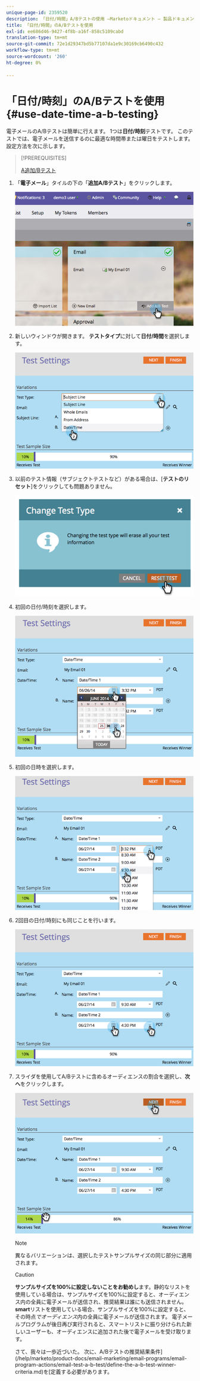 ```yaml
---
unique-page-id: 2359520
description: 「日付/時間」A/Bテストの使用 —Marketoドキュメント — 製品ドキュメント
title: 「日付/時間」のA/Bテストを使用
exl-id: ee686d46-9427-4f8b-a16f-858c5109cabd
translation-type: tm+mt
source-git-commit: 72e1d29347bd5b77107da1e9c30169cb6490c432
workflow-type: tm+mt
source-wordcount: '260'
ht-degree: 0%

---
```


# 「日付/時刻」のA/Bテストを使用{#use-date-time-a-b-testing}

電子メールのA/Bテストは簡単に行えます。 1つは&#x200B;**日付/時刻**&#x200B;テストです。 このテストでは、電子メールを送信するのに最適な時間帯または曜日をテストします。 設定方法を次に示します。

>[!PREREQUISITES]
>
>[A追加/Bテスト](/help/marketo/product-docs/email-marketing/email-programs/email-program-actions/email-test-a-b-test/add-an-a-b-test.md)


1. 「**電子メール**」タイルの下の「**追加A/Bテスト**」をクリックします。

   ![](assets/image2014-9-12-15-3a41-3a3.png)

1. 新しいウィンドウが開きます。 **テストタイプ**&#x200B;に対して&#x200B;**日付/時間**&#x200B;を選択します。

   ![](assets/image2014-9-12-15-3a41-3a12.png)

1. 以前のテスト情報（サブジェクトテストなど）がある場合は、[**テストのリセット**]をクリックしても問題ありません。

   ![](assets/image2014-9-12-15-3a41-3a19.png)

1. 初回の日付/時刻を選択します。

   ![](assets/image2014-9-12-15-3a41-3a26.png)

1. 初回の日時を選択します。

   ![](assets/image2014-9-12-15-3a41-3a33.png)

1. 2回目の日付/時刻にも同じことを行います。

   ![](assets/image2014-9-12-15-3a41-3a40.png)

1. スライダを使用してA/Bテストに含めるオーディエンスの割合を選択し、**次へ**&#x200B;をクリックします。

   ![](assets/image2014-9-12-15-3a41-3a53.png)

   >[!NOTE]
   >
   >異なるバリエーションは、選択したテストサンプルサイズの同じ部分に適用されます。

   >[!CAUTION]
   >
   >**サンプルサイズを100%に設定しないことをお勧めし**&#x200B;ます。静的なリストを使用している場合は、サンプルサイズを100%に設定すると、オーディエンス内の全員に電子メールが送信され、推奨結果は誰にも送信されません。 **smart**&#x200B;リストを使用している場合、サンプルサイズを100%に設定すると、その時点&#x200B;_でオーディエンス_&#x200B;内の全員に電子メールが送信されます。 電子メールプログラムが後日再び実行されると、スマートリストに振り分けられた新しいユーザーも、オーディエンスに追加された後で電子メールを受け取ります。

   さて、我々は一歩近づいた。 次に、A/Bテストの推奨結果条件](/help/marketo/product-docs/email-marketing/email-programs/email-program-actions/email-test-a-b-test/define-the-a-b-test-winner-criteria.md)を[定義する必要があります。
